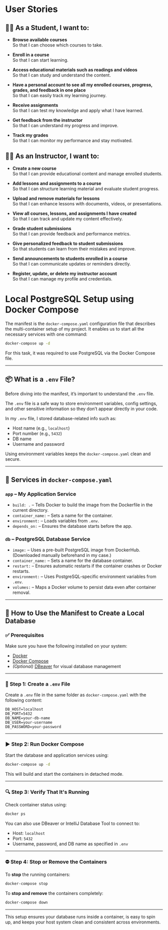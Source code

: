 # User Stories

## 👩‍🎓 As a Student, I want to:

- **Browse available courses**  
  So that I can choose which courses to take.

- **Enroll in a course**  
  So that I can start learning.

- **Access educational materials such as readings and videos**  
  So that I can study and understand the content.

- **Have a personal account to see all my enrolled courses, progress, grades, and feedback in one place**  
  So that I can easily track my learning journey.

- **Receive assignments**  
  So that I can test my knowledge and apply what I have learned.

- **Get feedback from the instructor**  
  So that I can understand my progress and improve.

- **Track my grades**  
  So that I can monitor my performance and stay motivated.


## 🧑‍🏫 As an Instructor, I want to:

- **Create a new course**  
  So that I can provide educational content and manage enrolled students.

- **Add lessons and assignments to a course**  
  So that I can structure learning material and evaluate student progress.

- **Upload and remove materials for lessons**  
  So that I can enhance lessons with documents, videos, or presentations.

- **View all courses, lessons, and assignments I have created**  
  So that I can track and update my content effectively.

- **Grade student submissions**  
  So that I can provide feedback and performance metrics.

- **Give personalized feedback to student submissions**  
  So that students can learn from their mistakes and improve.

- **Send announcements to students enrolled in a course**  
  So that I can communicate updates or reminders directly.

- **Register, update, or delete my instructor account**  
  So that I can manage my profile and credentials.







# Local PostgreSQL Setup using Docker Compose

The manifest is the `docker-compose.yaml` configuration file that describes the multi-container setup of my project. It enables us to start all the necessary services with one command:

```bash
docker-compose up -d
```

For this task, it was required to use PostgreSQL via the Docker Compose file.

---

## 📦 What is a `.env` File?

Before diving into the manifest, it’s important to understand the `.env` file.

The `.env` file is a safe way to store environment variables, config settings, and other sensitive information so they don’t appear directly in your code.

In my `.env` file, I stored database-related info such as:

* Host name (e.g., `localhost`)
* Port number (e.g., `5432`)
* DB name
* Username and password

Using environment variables keeps the `docker-compose.yaml` clean and secure.

---

## 🐳 Services in `docker-compose.yaml`

### `app` – My Application Service

* `build: .` – Tells Docker to build the image from the Dockerfile in the current directory.
* `container_name:` – Sets a name for the container.
* `environment:` – Loads variables from `.env`.
* `depends_on:` – Ensures the database starts before the app.

### `db` – PostgreSQL Database Service

* `image:` – Uses a pre-built PostgreSQL image from DockerHub. (Downloaded manually beforehand in my case.)
* `container_name:` – Sets a name for the database container.
* `restart:` – Ensures automatic restarts if the container crashes or Docker restarts.
* `environment:` – Uses PostgreSQL-specific environment variables from `.env`.
* `volumes:` – Maps a Docker volume to persist data even after container removal.

---

## 💪 How to Use the Manifest to Create a Local Database

### ✅ Prerequisites

Make sure you have the following installed on your system:

* [Docker](https://docs.docker.com/get-docker/)
* [Docker Compose](https://docs.docker.com/compose/install/)
* *(Optional)* [DBeaver](https://dbeaver.io/download/) for visual database management

---

### 📄 Step 1: Create a `.env` File

Create a `.env` file in the same folder as `docker-compose.yaml` with the following content:

```env
DB_HOST=localhost
DB_PORT=5432
DB_NAME=your-db-name
DB_USER=your-username
DB_PASSWORD=your-password
```

---

### ▶️ Step 2: Run Docker Compose

Start the database and application services using:

```bash
docker-compose up -d
```

This will build and start the containers in detached mode.

---

### 🔍 Step 3: Verify That It's Running

Check container status using:

```bash
docker ps
```

You can also use DBeaver or IntelliJ Database Tool to connect to:

* Host: `localhost`
* Port: `5432`
* Username, password, and DB name as specified in `.env`

---

### ⛔ Step 4: Stop or Remove the Containers

To **stop** the running containers:

```bash
docker-compose stop
```

To **stop and remove** the containers completely:

```bash
docker-compose down
```

---

This setup ensures your database runs inside a container, is easy to spin up, and keeps your host system clean and consistent across environments.
